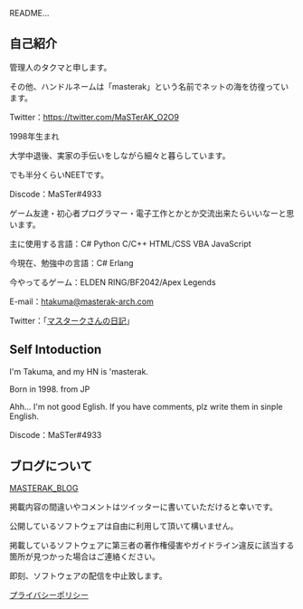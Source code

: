 README...
## 自己紹介
管理人のタクマと申します。

その他、ハンドルネームは「masterak」という名前でネットの海を彷徨っています。

Twitter：https://twitter.com/MaSTerAK_O2O9

1998年生まれ

大学中退後、実家の手伝いをしながら細々と暮らしています。

でも半分くらいNEETです。

Discode：MaSTer#4933

ゲーム友達・初心者プログラマー・電子工作とかとか交流出来たらいいなーと思います。

主に使用する言語：C# Python C/C++ HTML/CSS VBA JavaScript

今現在、勉強中の言語：C# Erlang

今やってるゲーム：ELDEN RING/BF2042/Apex Legends

E-mail：htakuma@masterak-arch.com

Twitter：「[マスタークさんの日記](https://twitter.com/MaSTerAK_O2O9)」

## Self Intoduction

I'm Takuma, and my HN is 'masterak.

Born in 1998. from JP

Ahh... I'm not good Eglish. If you have comments, plz write them in sinple English.

Discode：MaSTer#4933

## ブログについて

[MASTERAK_BLOG](https://masterak-arch.com/)

掲載内容の間違いやコメントはツイッターに書いていただけると幸いです。

公開しているソフトウェアは自由に利用して頂いて構いません。

掲載しているソフトウェアに第三者の著作権侵害やガイドライン違反に該当する箇所が見つかった場合はご連絡ください。

即刻、ソフトウェアの配信を中止致します。

[プライバシーポリシー](https://github.com/MaSTerAK-902/MaSTerAK-902/blob/main/privacy%20policy.md)
